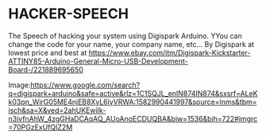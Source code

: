 # HACKER-SPEECH
The Speech of hacking your system using Digispark Arduino. YYou can change the code for your name, your company name, etc... By Digispark at lowest price and best at https://www.ebay.com/itm/Digispark-Kickstarter-ATTINY85-Arduino-General-Micro-USB-Development-Board-/221889695650

Image:https://www.google.com/search?q=digispark+arduino&safe=active&rlz=1C1SQJL_enIN874IN874&sxsrf=ALeKk03pn_WirG05ME4njEB8XyL6lyVRWA:1582990441997&source=lnms&tbm=isch&sa=X&ved=2ahUKEwiIk-n3ivfnAhW_4zgGHaDCAqAQ_AUoAnoECDUQBA&biw=1536&bih=722#imgrc=70PGzExUfQIZ2M
